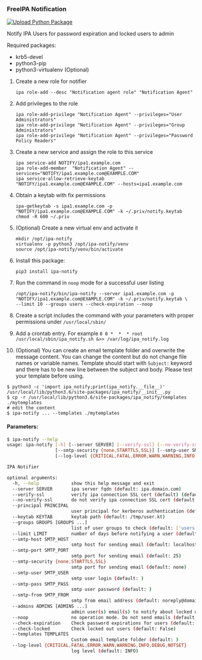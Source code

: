 ### FreeIPA Notification
[![Upload Python Package](https://github.com/cagdasbas/ipa-notify/actions/workflows/python-publish.yml/badge.svg)](https://github.com/cagdasbas/ipa-notify/actions/workflows/python-publish.yml)

Notify IPA Users for password expiration and locked users to admin

Required packages:
- krb5-devel
- python3-pip
- python3-virtualenv (Optional)

1. Create a new role for notifier
   ```shell
   ipa role-add --desc "Notification agent role" "Notification Agent"
   ```
2. Add privileges to the role
   ```shell
   ipa role-add-privilege "Notification Agent" --privileges="User Administrators"
   ipa role-add-privilege "Notification Agent" --privileges="Group Administrators"
   ipa role-add-privilege "Notification Agent" --privileges="Password Policy Readers"
   ```
3. Create a new service and assign the role to this service
   ```shell
   ipa service-add NOTIFY/ipa1.example.com
   ipa role-add-member  "Notification Agent" --services="NOTIFY/ipa1.example.com@EXAMPLE.COM"
   ipa service-allow-retrieve-keytab "NOTIFY/ipa1.example.com@EXAMPLE.COM" --hosts=ipa1.example.com
   ```
4. Obtain a keytab with fix permissions
   ```shell
   ipa-getkeytab -s ipa1.example.com -p "NOTIFY/ipa1.example.com@EXAMPLE.COM" -k ~/.priv/notify.keytab
   chmod -R 600 ~/.priv
   ```
5. (Optional) Create a new virtual env and activate it
   ```shell
   mkdir /opt/ipa-notify
   virtualenv -p python3 /opt/ipa-notify/venv
   source /opt/ipa-notify/venv/bin/activate
	```

6. Install this package:
   ```shell
   pip3 install ipa-notify
   ```
7. Run the command in ```noop``` mode for a successful user listing
   ```shell
   /opt/ipa-notify/bin/ipa-notify --server ipa1.example.com -p "NOTIFY/ipa1.example.com@EXAMPLE.COM" -k ~/.priv/notify.keytab \
   --limit 10 --groups users --check-expiration --noop
   ```

8. Create a script includes the command with your parameters with proper permissions under ```/usr/local/sbin/```
9. Add a crontab entry. For example ```0 0 *  *  * root /usr/local/sbin/ipa_notify.sh &>> /var/log/ipa_notify.log```
10. (Optional) You can create an email template folder and overwrite the message content. You can change the content but
    do not change file names or variable names. Template should start with `Subject:` keyword and there has to be new
    line between the subject and body. Please test your template before using.

```shell
$ python3 -c 'import ipa_notify;print(ipa_notify.__file__)'
/usr/local/lib/python3.6/site-packages/ipa_notify/__init__.py
$ cp -r /usr/local/lib/python3.6/site-packages/ipa_notify/templates ./mytemplates
# edit the content
$ ipa-notify ... --templates ./mytemplates
```

#### Parameters:

```bash
$ ipa-notify --help
usage: ipa-notify [-h] [--server SERVER] [--verify-ssl] [--no-verify-ssl] [--principal PRINCIPAL] [--keytab KEYTAB] [--groups GROUPS [GROUPS ...]] [--limit LIMIT] [--smtp-host SMTP_HOST] [--smtp-port SMTP_PORT]
                  [--smtp-security {none,STARTTLS,SSL}] [--smtp-user SMTP_USER] [--smtp-pass SMTP_PASS] [--smtp-from SMTP_FROM] [--admins ADMINS [ADMINS ...]] [--noop] [--check-expiration] [--check-locked] [--templates TEMPLATES]
                  [--log-level {CRITICAL,FATAL,ERROR,WARN,WARNING,INFO,DEBUG,NOTSET}]

IPA Notifier

optional arguments:
  -h, --help            show this help message and exit
  --server SERVER       ipa server fqdn (default: ipa.domain.com)
  --verify-ssl          verify ipa connection SSL cert (default) (default: True)
  --no-verify-ssl       do not verify ipa connection SSL cert (default: True)
  --principal PRINCIPAL
                        user principal for kerberos authentication (default: admin@DOMAIN.COM)
  --keytab KEYTAB       keytab path (default: /tmp/user.kt)
  --groups GROUPS [GROUPS ...]
                        list of user groups to check (default: ['users'])
  --limit LIMIT         number of days before notifying a user (default: 5)
  --smtp-host SMTP_HOST
                        smtp host for sending email (default: localhost)
  --smtp-port SMTP_PORT
                        smtp port for sending email (default: 25)
  --smtp-security {none,STARTTLS,SSL}
                        smtp port for sending email (default: none)
  --smtp-user SMTP_USER
                        smtp user login (default: )
  --smtp-pass SMTP_PASS
                        smtp user password (default: )
  --smtp-from SMTP_FROM
                        smtp from email address (default: noreply@domain.com)
  --admins ADMINS [ADMINS ...]
                        admin user(s) email(s) to notify about locked users (default: admin@domain.com)
  --noop                no operation mode. Do not send emails (default: False)
  --check-expiration    Check password expirations for users (default: False)
  --check-locked        Check locked out users (default: False)
  --templates TEMPLATES
                        Custom email template folder (default: )
  --log-level {CRITICAL,FATAL,ERROR,WARN,WARNING,INFO,DEBUG,NOTSET}
                        log level (default: INFO)
```
